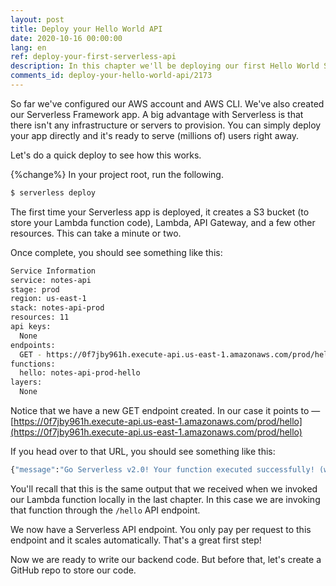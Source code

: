 ```yaml
---
layout: post
title: Deploy your Hello World API
date: 2020-10-16 00:00:00
lang: en
ref: deploy-your-first-serverless-api
description: In this chapter we'll be deploying our first Hello World Serverless API. We'll be using the `serverless deploy` command to deploy it to AWS.
comments_id: deploy-your-hello-world-api/2173
---
```


So far we've configured our AWS account and AWS CLI. We've also created our Serverless Framework app. A big advantage with Serverless is that there isn't any infrastructure or servers to provision. You can simply deploy your app directly and it's ready to serve (millions of) users right away.

Let's do a quick deploy to see how this works.

{%change%} In your project root, run the following.

``` bash
$ serverless deploy
```

The first time your Serverless app is deployed, it creates a S3 bucket (to store your Lambda function code), Lambda, API Gateway, and a few other resources. This can take a minute or two.

Once complete, you should see something like this:

``` bash
Service Information
service: notes-api
stage: prod
region: us-east-1
stack: notes-api-prod
resources: 11
api keys:
  None
endpoints:
  GET - https://0f7jby961h.execute-api.us-east-1.amazonaws.com/prod/hello
functions:
  hello: notes-api-prod-hello
layers:
  None
```

Notice that we have a new GET endpoint created. In our case it points to — [https://0f7jby961h.execute-api.us-east-1.amazonaws.com/prod/hello](https://0f7jby961h.execute-api.us-east-1.amazonaws.com/prod/hello)

If you head over to that URL, you should see something like this:

``` bash
{"message":"Go Serverless v2.0! Your function executed successfully! (with a delay)"}
```

You'll recall that this is the same output that we received when we invoked our Lambda function locally in the last chapter. In this case we are invoking that function through the `/hello` API endpoint.

We now have a Serverless API endpoint. You only pay per request to this endpoint and it scales automatically. That's a great first step! 

Now we are ready to write our backend code. But before that, let's create a GitHub repo to store our code.
